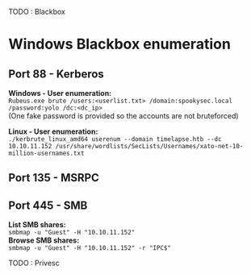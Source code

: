 TODO : Blackbox
# Windows Blackbox enumeration	

## Port 88 - Kerberos 
**Windows - User enumeration:**  
`Rubeus.exe brute /users:<userlist.txt> /domain:spookysec.local /password:yolo /dc:<dc_ip>`  
(One fake password is provided so the accounts are not bruteforced)  
  
**Linux - User enumeration:**  
`./kerbrute_linux_amd64 userenum --domain timelapse.htb --dc 10.10.11.152 /usr/share/wordlists/SecLists/Usernames/xato-net-10-million-usernames.txt`     
  


## Port 135 - MSRPC


## Port 445 - SMB
**List SMB shares:**  
`smbmap -u "Guest" -H "10.10.11.152"`  
**Browse SMB shares:**  
`smbmap -u "Guest" -H "10.10.11.152" -r "IPC$"`

TODO : Privesc
